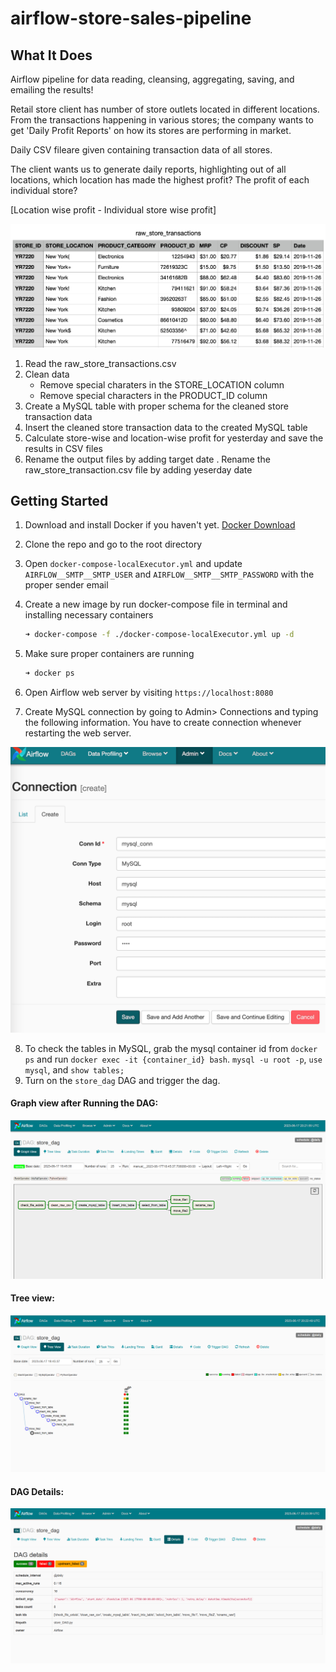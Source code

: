 # airflow-store-sales-pipeline
## What It Does

Airflow pipeline for data reading, cleansing, aggregating, saving, and emailing the results! 

Retail store client has number of store outlets located in different locations. From the transactions happening in various stores; the company wants to get 'Daily Profit Reports' on how its stores are performing in market.

Daily CSV fileare given containing transaction data of all stores.

The client wants us to generate daily reports, highlighting out of all locations, which location has made the highest profit? The profit of each individual store?

[Location wise profit - Individual store wise profit]

![](images/store_raw_data.png)

1. Read the raw_store_transactions.csv
2. Clean data 
   - Remove special charaters in the STORE_LOCATION column
   - Remove special characters in the PRODUCT_ID column
3. Create a MySQL table with proper schema for the cleaned store transaction data 
4. Insert the cleaned store transaction data to the created MySQL table 
5. Calculate store-wise and location-wise profit for yesterday and save the results in CSV files 
6. Rename the output files by adding target date 
. Rename the raw_store_transaction.csv file by adding yeserday date  



## Getting Started 

1. Download and install Docker if you haven't yet. [Docker Download](https://www.docker.com/products/docker-desktop)

2. Clone the repo and go to the root directory

3. Open `docker-compose-localExecutor.yml` and update `AIRFLOW__SMTP__SMTP_USER` and `AIRFLOW__SMTP__SMTP_PASSWORD` with the proper sender email 

4. Create a new image by run docker-compose file in terminal and installing necessary containers

   ```bash
   ➜ docker-compose -f ./docker-compose-localExecutor.yml up -d
   ```

5. Make sure proper containers are running 

   ```bash
   ➜ docker ps 
   ```

6. Open Airflow web server by visiting `https://localhost:8080` 

7. Create MySQL connection by going to Admin> Connections and typing the following information. You have to create connection whenever restarting the web server. 

![](images/connection.png)

8. To check the tables in MySQL, grab the mysql container id from `docker ps` and run `docker exec -it {container_id} bash`. `mysql -u root -p`, `use mysql`, and `show tables;`
9. Turn on the `store_dag` DAG and trigger the dag.


#### Graph view after Running the DAG:
![](images/Graph_View.PNG)

#### Tree view:
![](images/Tree_View.PNG)


#### DAG Details:
![](images/DAG_Details.PNG)

